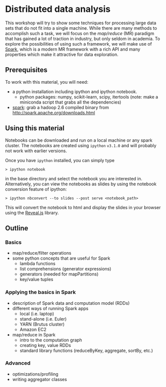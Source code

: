 # Distributed data analysis
This workshop will try to show some techniques for processing large data sets that do not fit into a single machine. 
While there are many methods to accomplish such a task, we will focus on the *map/reduce* (MR) paradigm that has
gained a lot of traction in industry, but only seldom in academia. To explore the possibilities of using 
such a framework, we will make use of [Spark](http://spark.apache.org), which is a modern MR framework with a rich
API and many properties which make it attractive for data exploration. 

## Prerequisites

To work with this material, you will need: 

* a python installation including ipython and ipython notebook.
    * python packages: numpy, scikit-learn, scipy, itertools (note: make a miniconda script that grabs all the dependencies)
* [spark](http://spark.apache.org): grab a hadoop 2.6 compiled binary from http://spark.apache.org/downloads.html


## Using this material

Notebooks can be downloaded and run on a local machine or any spark cluster. 
The notebooks are created using `ipython` `v3.1.0` and will probably not work with earlier versions. 

Once you have `ipython` installed, you can simply type 

    > ipython notebook 
    
in the base directory and select the notebook you are interested in. Alternatively, you can view the 
notebooks as slides by using the notebook conversion feature of ipython: 

    > ipython nbconvert --to slides --post serve <notebook_path>
    
This will convert the notebook to html and display the slides in your browser using the [Reveal.js](https://github.com/hakimel/reveal.js/) library. 



## Outline
### Basics

* map/reduce/filter operations
* some python concepts that are useful for Spark
   * lambda functions
   * list comprehensions (generator expressions) 
   * generators (needed for mapPartitions)
   * key/value tuples

### Applying the basics in Spark
* description of Spark data and computation model (RDDs)
* different ways of running Spark apps 
   * local (i.e. laptop)
   * stand-alone (i.e. Euler)
   * YARN (Brutus cluster)
   * Amazon EC2
* map/reduce in Spark
   * intro to the computation graph
   * creating key, value RDDs
   * standard library functions (reduceByKey, aggregate, sortBy, etc.)

### Advanced
* optimizations/profiling
* writing aggregator classes

